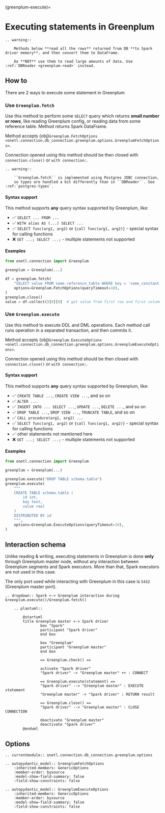 (greenplum-execute)=

# Executing statements in Greenplum

```{eval-rst}
.. warning::

    Methods below **read all the rows** returned from DB **to Spark driver memory**, and then convert them to DataFrame.

    Do **NOT** use them to read large amounts of data. Use :ref:`DBReader <greenplum-read>` instead.
```

## How to

There are 2 ways to execute some statement in Greenplum

### Use `Greenplum.fetch`

Use this method to perform some `SELECT` query which returns **small number or rows**, like reading
Greenplum config, or reading data from some reference table. Method returns Spark DataFrame.

Method accepts {obj}`Greenplum.FetchOptions <onetl.connection.db_connection.greenplum.options.GreenplumFetchOptions>`.

Connection opened using this method should be then closed with `connection.close()` or `with connection:`.

```{eval-rst}
.. warning::

    ``Greenplum.fetch`` is implemented using Postgres JDBC connection,
    so types are handled a bit differently than in ``DBReader``. See :ref:`postgres-types`.
```

#### Syntax support

This method supports **any** query syntax supported by Greenplum, like:

- ✅︎ `SELECT ... FROM ...`
- ✅︎ `WITH alias AS (...) SELECT ...`
- ✅︎ `SELECT func(arg1, arg2)` or `{call func(arg1, arg2)}` - special syntax for calling functions
- ❌ `SET ...; SELECT ...;` - multiple statements not supported

#### Examples

```python
from onetl.connection import Greenplum

greenplum = Greenplum(...)

df = greenplum.fetch(
    "SELECT value FROM some.reference_table WHERE key = 'some_constant'",
    options=Greenplum.FetchOptions(queryTimeout=10),
)
greenplum.close()
value = df.collect()[0][0]  # get value from first row and first column
```

### Use `Greenplum.execute`

Use this method to execute DDL and DML operations. Each method call runs operation in a separated transaction, and then commits it.

Method accepts {obj}`Greenplum.ExecuteOptions <onetl.connection.db_connection.greenplum.options.GreenplumExecuteOptions>`.

Connection opened using this method should be then closed with `connection.close()` or `with connection:`.

#### Syntax support

This method supports **any** query syntax supported by Greenplum, like:

- ✅︎ `CREATE TABLE ...`, `CREATE VIEW ...`, and so on
- ✅︎ `ALTER ...`
- ✅︎ `INSERT INTO ... SELECT ...`, `UPDATE ...`, `DELETE ...`, and so on
- ✅︎ `DROP TABLE ...`, `DROP VIEW ...`, `TRUNCATE TABLE`, and so on
- ✅︎ `CALL procedure(arg1, arg2) ...`
- ✅︎ `SELECT func(arg1, arg2)` or `{call func(arg1, arg2)}` - special syntax for calling functions
- ✅︎ other statements not mentioned here
- ❌ `SET ...; SELECT ...;` - multiple statements not supported

#### Examples

```python
from onetl.connection import Greenplum

greenplum = Greenplum(...)

greenplum.execute("DROP TABLE schema.table")
greenplum.execute(
    """
    CREATE TABLE schema.table (
        id int,
        key text,
        value real
    )
    DISTRIBUTED BY id
    """,
    options=Greenplum.ExecuteOptions(queryTimeout=10),
)
```

## Interaction schema

Unlike reading & writing, executing statements in Greenplum is done **only** through Greenplum master node,
without any interaction between Greenplum segments and Spark executors. More than that, Spark executors are not used in this case.

The only port used while interacting with Greenplum in this case is `5432` (Greenplum master port).

```{eval-rst}
.. dropdown:: Spark <-> Greenplum interaction during Greenplum.execute()/Greenplum.fetch()

    .. plantuml::

        @startuml
        title Greenplum master <-> Spark driver
                box "Spark"
                participant "Spark driver"
                end box

                box "Greenplum"
                participant "Greenplum master"
                end box

                == Greenplum.check() ==

                activate "Spark driver"
                "Spark driver" -> "Greenplum master" ++ : CONNECT

                == Greenplum.execute(statement) ==
                "Spark driver" --> "Greenplum master" : EXECUTE statement
                "Greenplum master" -> "Spark driver" : RETURN result

                == Greenplum.close() ==
                "Spark driver" --> "Greenplum master" : CLOSE CONNECTION

                deactivate "Greenplum master"
                deactivate "Spark driver"
        @enduml
```

## Options

```{eval-rst}
.. currentmodule:: onetl.connection.db_connection.greenplum.options
```

```{eval-rst}
.. autopydantic_model:: GreenplumFetchOptions
    :inherited-members: GenericOptions
    :member-order: bysource
    :model-show-field-summary: false
    :field-show-constraints: false

```

```{eval-rst}
.. autopydantic_model:: GreenplumExecuteOptions
    :inherited-members: GenericOptions
    :member-order: bysource
    :model-show-field-summary: false
    :field-show-constraints: false
```
